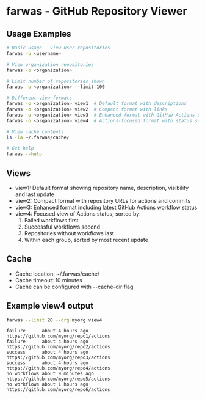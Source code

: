# farwas - GitHub Repository Viewer

## Usage Examples

```bash
# Basic usage - view user repositories
farwas -u <username>

# View organization repositories
farwas -o <organization>

# Limit number of repositories shown
farwas -o <organization> --limit 100

# Different view formats
farwas -o <organization> view1  # Default format with descriptions
farwas -o <organization> view2  # Compact format with links
farwas -o <organization> view3  # Enhanced format with GitHub Actions status
farwas -o <organization> view4  # Actions-focused format with status sorting

# View cache contents
ls -la ~/.farwas/cache/

# Get help
farwas --help
```

## Views
- view1: Default format showing repository name, description, visibility and last update
- view2: Compact format with repository URLs for actions and commits
- view3: Enhanced format including latest GitHub Actions workflow status
- view4: Focused view of Actions status, sorted by:
  1. Failed workflows first
  2. Successful workflows second 
  3. Repositories without workflows last
  4. Within each group, sorted by most recent update

## Cache
- Cache location: ~/.farwas/cache/
- Cache timeout: 10 minutes
- Cache can be configured with --cache-dir flag

## Example view4 output

```bash
farwas --limit 20 --org myorg view4
```

```
failure      about 4 hours ago         https://github.com/myorg/repo1/actions
failure      about 4 hours ago         https://github.com/myorg/repo2/actions
success      about 4 hours ago         https://github.com/myorg/repo3/actions
success      about 4 hours ago         https://github.com/myorg/repo4/actions
no workflows about 9 minutes ago       https://github.com/myorg/repo5/actions
no workflows about 1 hours ago         https://github.com/myorg/repo6/actions
```